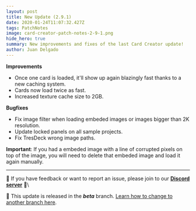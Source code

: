 ```yaml
---
layout: post
title: New Update (2.9.1)
date: 2020-01-24T11:07:32.427Z
tags: PatchNotes
image: card-creator-patch-notes-2-9-1.png
hide_hero: true
summary: New improvements and fixes of the last Card Creator update!
author: Juan Delgado
---
```


**Improvements**

* Once one card is loaded, it'll show up again blazingly fast thanks to a new caching system.
* Cards now load twice as fast.
* Increased texture cache size to 2GB.



**Bugfixes**

* Fix image filter when loading embeded images or images bigger than 2K resolution.
* Update locked panels on all sample projects.
* Fix TresDeck wrong image paths.


**Important**: If you had a embeded image with a line of corrupted pixels on top of the image, you will need to delete that embeded image and load it again manually.

---

📌 If you have feedback or want to report an issue, please join to our **[Discord server](http://discord.gg/pixelatto)** 💬\

📌 This update is released in the ***beta*** branch. [Learn how to change to another branch here](/blog/beta-and-legacy-versions).